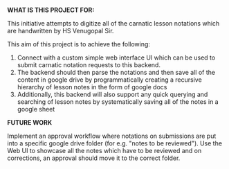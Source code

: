 **WHAT IS THIS PROJECT FOR:**

This initiative attempts to digitize all of the carnatic lesson notations which are handwritten by HS Venugopal Sir.

This aim of this project is to achieve the following:
1. Connect with a custom simple web interface UI which can be used to submit carnatic notation requests to this backend.
2. The backend should then parse the notations and then save all of the content in google drive by programmatically creating a recursive hierarchy of lesson notes in the form of google docs
3. Additionally, this backend will also support any quick querying and searching of lesson notes by systematically saving all of the notes in a google sheet

**FUTURE WORK**

Implement an approval workflow where notations on submissions are put into a specific google drive folder (for e.g. "notes to be reviewed").
Use the Web UI to showcase all the notes which have to be reviewed and on corrections, an approval should move it to the correct folder.






   